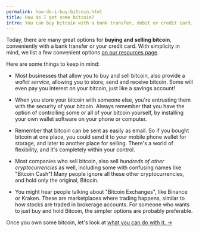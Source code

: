```yaml
---
permalink: how-do-i-buy-bitcoin.html
title: How do I get some bitcoin?
intro: You can buy bitcoin with a bank transfer, debit or credit card.
---
```


Today, there are many great options for **buying and selling bitcoin**, conveniently with a bank transfer or your credit card. With simplicity in mind, we list a few convenient options [on our resources page](/resources.html).

Here are some things to keep in mind:

- Most businesses that allow you to buy and sell bitcoin, also provide a *wallet service*, allowing you to store, send and receive bitcoin. Some will even pay you interest on your bitcoin, just like a savings account!

- When you store your bitcoin with someone else, you're entrusting them with the security of your bitcoin. Always remember that you have the option of controlling some or all of your bitcoin yourself, by installing your own wallet software on your phone or computer.

- Remember that bitcoin can be sent as easily as email. So if you bought bitcoin at one place, you could send it to your mobile phone wallet for storage, and later to another place for selling. There's a world of flexibility, and it's completely within your control.

- Most companies who sell bitcoin, also sell *hundreds of other cryptocurrencies* as well, including some with confusing names like "Bitcoin Cash"! Many people ignore all these other cryptocurrencies, and hold only the original, Bitcoin.

- You might hear people talking about "Bitcoin Exchanges", like Binance or Kraken. These are marketplaces where trading happens, similar to how stocks are traded in brokerage accounts. For someone who wants to just buy and hold Bitcoin, the simpler options are probably preferable.


Once you own some bitcoin, let's look at [what you can do with it. →](/what-can-i-do-with-my-bitcoin.html)